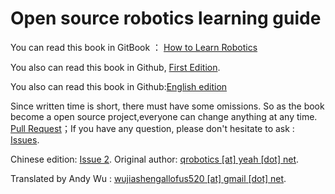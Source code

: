 # Open source robotics learning guide

You can read this book in GitBook ： [How to Learn Robotics](https://qiu6401.gitbook.io/how-to-learn-robotics)

You also can read this book in Github, [First Edition](https://github.com/qqfly/how-to-learn-robotics/tree/backup/all-in-one).


You also can read this book in Github:[English edition](https://github.com/10179013/how-to-learn-robotics/tree/dev/js.wu/EnglishTrans-1/Pages)

Since written time is short, there must have some omissions. So as the book become a open source project,everyone can change anything at any time. [Pull Request](https://github.com/qqfly/how-to-learn-robotics/pulls)；If you have any question, please don't hesitate to ask : [Issues](https://github.com/qqfly/how-to-learn-robotics/issues).

Chinese edition: [Issue 2](https://github.com/qqfly/how-to-learn-robotics).
Original author: [qrobotics [at] yeah [dot] net](mailto:qrobotics@yeah.net).

Translated by Andy Wu : [wujiashengallofus520 [at] gmail [dot] net](mailto:wujiashengallofus520@gmail.com).
